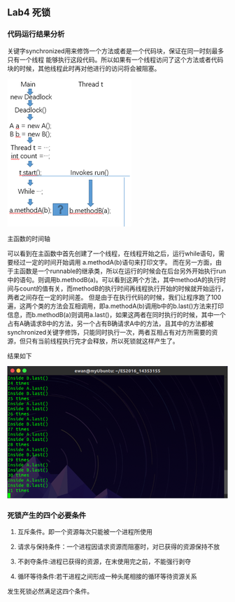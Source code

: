 ## Lab4 死锁

### 代码运行结果分析

关键字synchronized用来修饰一个方法或者是一个代码块，保证在同一时刻最多只有一个线程
能够执行这段代码。所以如果有一个线程访问了这个方法或者代码块的时候，其他线程此时再对他进行的访问将会被阻塞。

![deadlock](https://raw.githubusercontent.com/Scintillium/Res/master/DOL-RES/deadlock.PNG)

主函数的时间轴

可以看到在主函数中首先创建了一个线程，在线程开始之后，运行while语句，需要经过一定的时间开始调用
a.methodA(b)语句来打印文字。
而在另一方面，由于主函数是一个runnable的继承类，所以在运行的时候会在后台另外开始执行run中的语句。则调用b.methodB(a)。可以看到这两个方法，其中methodA的执行时间与count的值有关，而methodB的执行时间再线程执行开始的时候就开始运行，两者之间存在一定的时间差。
但是由于在执行代码的时候，我们让程序跑了100遍，这两个类的方法会互相调用，即a.methodA(b)调用b中的b.last()方法来打印信息，而b.methodB(a)则调用a.last()，如果这两者在同时执行的时候，其中一个占有A确请求B中的方法，另一个占有B确请求A中的方法，且其中的方法都被synchronized关键字修饰，只能同时执行一次，两者互相占有对方所需要的资源，但只有当前线程执行完才会释放，所以死锁就这样产生了。

结果如下

![screenshot](https://raw.githubusercontent.com/Scintillium/Res/master/DOL-RES/deadlock-screenshot.png)

### 死锁产生的四个必要条件

1. 互斥条件。即一个资源每次只能被一个进程所使用

2. 请求与保持条件：一个进程因请求资源而阻塞时，对已获得的资源保持不放

3. 不剥夺条件:进程已获得的资源，在末使用完之前，不能强行剥夺

4. 循环等待条件:若干进程之间形成一种头尾相接的循环等待资源关系

发生死锁必然满足这四个条件。
